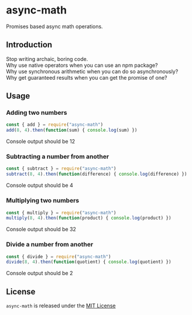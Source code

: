 # async-math
Promises based async math operations.

## Introduction
Stop writing archaic, boring code.  
Why use native operators when you can use an npm package?  
Why use synchronous arithmetic when you can do so asynchronously?  
Why get guaranteed results when you can get the promise of one?  

## Usage

### Adding two numbers
```javascript
const { add } = require("async-math")
add(8, 4).then(function(sum) { console.log(sum) })
```
Console output should be 12

### Subtracting a number from another
```javascript
const { subtract } = require("async-math")
subtract(8, 4).then(function(difference) { console.log(difference) })
```
Console output should be 4

### Multiplying two numbers
```javascript
const { multiply } = require("async-math")
multiply(8, 4).then(function(product) { console.log(product) })
```
Console output should be 32

### Divide a number from another
```javascript
const { divide } = require("async-math")
divide(8, 4).then(function(quotient) { console.log(quotient) })
```
Console output should be 2

## License
`async-math` is released under the [MIT License](LICENSE)